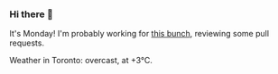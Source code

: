 ### Hi there :wave:

It's Monday! I'm probably working for [this bunch](https://github.com/kohofinancial), reviewing some pull requests.

Weather in Toronto: overcast, at +3°C.
